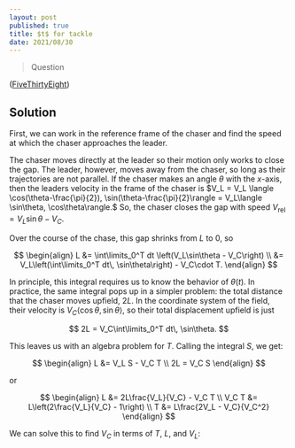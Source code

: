 ```yaml
---
layout: post
published: true
title: $t$ for tackle
date: 2021/08/30
---
```


>Question

<!--more-->

([FiveThirtyEight](URL))

## Solution

First, we can work in the reference frame of the chaser and find the speed at which the chaser approaches the leader. 

The chaser moves directly at the leader so their motion only works to close the gap. The leader, however, moves away from the chaser, so long as their trajectories are not parallel. If the chaser makes an angle $\theta$ with the $x$-axis, then the leaders velocity in the frame of the chaser is $V_L = V_L \langle \cos(\theta-\frac{\pi}{2}), \sin(\theta-\frac{\pi}{2}\rangle = V_L\langle \sin\theta, \cos\theta\rangle.$ So, the chaser closes the gap with speed $V_\text{rel} = V_L\sin\theta - V_C.$

Over the course of the chase, this gap shrinks from $L$ to $0,$ so

$$
\begin{align}
L &= \int\limits_0^T dt \left(V_L\sin\theta - V_C\right) \\
&= V_L\left(\int\limits_0^T dt\, \sin\theta\right) - V_C\cdot T.
\end{align}
$$

In principle, this integral requires us to know the behavior of $\theta(t).$ In practice, the same integral pops up in a simpler problem: the total distance that the chaser moves upfield, $2L.$ In the coordinate system of the field, their velocity is $V_C\langle \cos\theta, \sin\theta\rangle,$ so their total displacement upfield is just

$$
2L = V_C\int\limits_0^T dt\, \sin\theta.
$$

This leaves us with an algebra problem for $T$. Calling the integral $S,$ we get:

$$
\begin{align}
L &=  V_L S - V_C T \\
2L = V_C S
\end{align}
$$

or

$$
\begin{align}
L &= 2L\frac{V_L}{V_C} - V_C T \\
V_C T &= L\left(2\frac{V_L}{V_C} - 1\right) \\
T &= L\frac{2V_L - V_C}{V_C^2}
\end{align}
$$

We can solve this to find $V_C$ in terms of $T,$ $L,$ and $V_L$:


<br>
